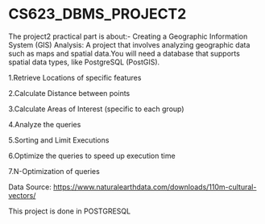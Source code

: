 # CS623_DBMS_PROJECT2
The project2 practical part is about:- Creating a Geographic Information System (GIS) Analysis: A project that involves analyzing geographic data such as maps and spatial data.You will need a database that supports spatial data types, like PostgreSQL (PostGIS).

1.Retrieve Locations of specific features

2.Calculate Distance between points

3.Calculate Areas of Interest (specific to each group)

4.Analyze the queries

5.Sorting and Limit Executions

6.Optimize the queries to speed up execution time

7.N-Optimization of queries

Data Source: https://www.naturalearthdata.com/downloads/110m-cultural-vectors/

This project is done in POSTGRESQL
